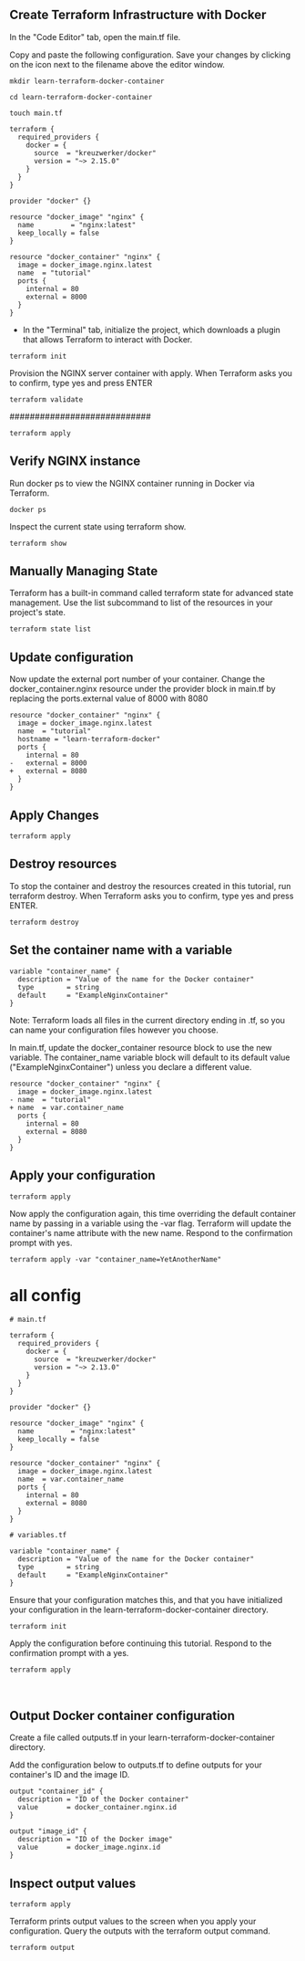 ## Create Terraform Infrastructure with Docker
In the "Code Editor" tab, open the main.tf file.

Copy and paste the following configuration. Save your changes by clicking on the icon next to the filename above the editor window.

```
mkdir learn-terraform-docker-container
```
```
cd learn-terraform-docker-container
```
```
touch main.tf
```


```
terraform {
  required_providers {
    docker = {
      source  = "kreuzwerker/docker"
      version = "~> 2.15.0"
    }
  }
}

provider "docker" {}

resource "docker_image" "nginx" {
  name         = "nginx:latest"
  keep_locally = false
}

resource "docker_container" "nginx" {
  image = docker_image.nginx.latest
  name  = "tutorial"
  ports {
    internal = 80
    external = 8000
  }
}
```

* In the "Terminal" tab, initialize the project, which downloads a plugin that allows Terraform to interact with Docker.

```
terraform init

```

Provision the NGINX server container with apply. When Terraform asks you to confirm, type yes and press ENTER

```
terraform validate
```
############################

```
terraform apply
```

## Verify NGINX instance
Run docker ps to view the NGINX container running in Docker via Terraform.

```
docker ps
```

Inspect the current state using terraform show.
```
terraform show
```


## Manually Managing State
Terraform has a built-in command called terraform state for advanced state management. Use the list subcommand to list of the resources in your project's state.


```
terraform state list
```



## Update configuration

Now update the external port number of your container. Change the docker_container.nginx resource under the provider block in main.tf by replacing the ports.external value of 8000 with 8080

```
resource "docker_container" "nginx" {
  image = docker_image.nginx.latest
  name  = "tutorial"
  hostname = "learn-terraform-docker"
  ports {
    internal = 80
-   external = 8000
+   external = 8080
  }
}
```

## Apply Changes
```
terraform apply
```

## Destroy resources
To stop the container and destroy the resources created in this tutorial, run terraform destroy. When Terraform asks you to confirm, type yes and press ENTER.

```
terraform destroy
```


## Set the container name with a variable

```
variable "container_name" {
  description = "Value of the name for the Docker container"
  type        = string
  default     = "ExampleNginxContainer"
}
```

Note: Terraform loads all files in the current directory ending in .tf, so you can name your configuration files however you choose.

In main.tf, update the docker_container resource block to use the new variable. The container_name variable block will default to its default value ("ExampleNginxContainer") unless you declare a different value.

```
resource "docker_container" "nginx" {
  image = docker_image.nginx.latest
- name  = "tutorial"
+ name  = var.container_name
  ports {
    internal = 80
    external = 8080
  }
}
```
## Apply your configuration

```
terraform apply
```

Now apply the configuration again, this time overriding the default container name by passing in a variable using the -var flag. Terraform will update the container's name attribute with the new name. Respond to the confirmation prompt with yes.


```
terraform apply -var "container_name=YetAnotherName"
```

# all config

```
# main.tf

terraform {
  required_providers {
    docker = {
      source  = "kreuzwerker/docker"
      version = "~> 2.13.0"
    }
  }
}

provider "docker" {}

resource "docker_image" "nginx" {
  name         = "nginx:latest"
  keep_locally = false
}

resource "docker_container" "nginx" {
  image = docker_image.nginx.latest
  name  = var.container_name
  ports {
    internal = 80
    external = 8080
  }
}
```
```
# variables.tf

variable "container_name" {
  description = "Value of the name for the Docker container"
  type        = string
  default     = "ExampleNginxContainer"
}
```


Ensure that your configuration matches this, and that you have initialized your configuration in the learn-terraform-docker-container directory.

```
terraform init
```

Apply the configuration before continuing this tutorial. Respond to the confirmation prompt with a yes.


```
terraform apply
```
‍‍‍

## Output Docker container configuration

Create a file called outputs.tf in your learn-terraform-docker-container directory.

Add the configuration below to outputs.tf to define outputs for your container's ID and the image ID.

```
output "container_id" {
  description = "ID of the Docker container"
  value       = docker_container.nginx.id
}

output "image_id" {
  description = "ID of the Docker image"
  value       = docker_image.nginx.id
}
```

## Inspect output values

```
terraform apply
```


Terraform prints output values to the screen when you apply your configuration. Query the outputs with the terraform output command.

```
terraform output
```
